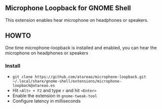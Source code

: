 ## Microphone Loopback for GNOME Shell

This extension enables hear microphone on headphones or speakers.

## HOWTO

One time microphone-loopback is installed and enabled, you can hear the microphone on headphones or speakers

### Install

* ```git clone https://github.com/atareao/microphone-loopback.git ~/.local/share/gnome-shell/extensions/microphone-loopback@atareao.es```
* Hit ```<Alt> + F2``` and type ```r``` and hit ```<Enter>```
* Enable the extension in ```gnome-tweak-tool```
* Configure latency in milliseconds
